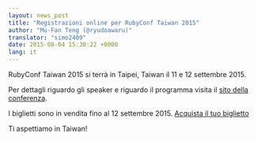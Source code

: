 ```yaml
---
layout: news_post
title: "Registrazioni online per RubyConf Taiwan 2015"
author: "Mu-Fan Teng (@ryudoawaru)"
translator: "simo2409"
date: 2015-08-04 15:30:22 +0000
lang: it
---
```


RubyConf Taiwan 2015 si terrà in Taipei, Taiwan
il 11 e 12 settembre 2015.

Per dettagli riguardo gli speaker e riguardo il programma visita il [sito della conferenza](http://rubyconf.tw).

I biglietti sono in vendita fino al 12 settembre 2015. [Acquista il tuo biglietto](http://rubytaiwan.kktix.cc/events/rubyconftw2015?locale=en)

Ti aspettiamo in Taiwan!
